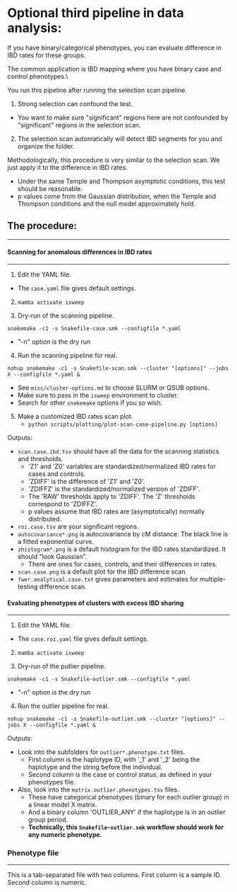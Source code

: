 # Optional third pipeline in data analysis:

If you have binary/categorical phenotypes, you can evaluate difference in IBD rates for these groups.

The common application is IBD mapping where you have binary case and control phenotypes.\

You run this pipeline after running the selection scan pipeline.
1. Strong selection can confound the test.
- You want to make sure "significant" regions here are not confounded by "significant" regions in the selection scan.
2. The selection scan automatically will detect IBD segments for you and organize the folder.

Methodologically, this procedure is very similar to the selection scan. We just apply it to the difference in IBD rates.
- Under the same Temple and Thompson asymptotic conditions, this test should be reasonable.
- p values come from the Gaussian distribution, when the Temple and Thompson conditions and the null model approximately hold.

## The procedure:
---

#### Scanning for anomalous differences in IBD rates
---

1. Edit the YAML file.
- The `case.yaml` file gives default settings.

2. ` mamba activate isweep `

3. Dry-run of the scanning pipeline.
```
snakemake -c1 -s Snakefile-case.smk --configfile *.yaml
```
- "-n" option is the dry run

4. Run the scanning pipeline for real.
```
nohup snakemake -c1 -s Snakefile-scan.smk --cluster "[options]" --jobs X --configfile *.yaml &
```
- See `misc/cluster-options.md` to choose SLURM or QSUB options.
- Make sure to pass in the `isweep` environment to cluster.
- Search for other `snakemake` options if you so wish.

5. Make a customized IBD rates scan plot.
    - `python scripts/plotting/plot-scan-case-pipeline.py [options]`

Outputs:
- `scan.case.ibd.tsv` should have all the data for the scanning statistics and thresholds.
  - 'Z1' and 'Z0' variables are standardized/normalized IBD rates for cases and controls.
  - 'ZDIFF' is the difference of 'Z1' and 'Z0'.
  - 'ZDIFFZ' is the standardized/normalized version of 'ZDIFF'.
  - The 'RAW' thresholds apply to 'ZDIFF'. The 'Z' thresholds correspond to 'ZDIFFZ'.
  - p values assume that IBD rates are (asymptotically) normally distributed.
- `roi.case.tsv` are your significant regions.
- `autocovariance*.png` is autocovariance by cM distance. The black line is a fitted exponential curve.
- `zhistogram*.png` is a default histogram for the IBD rates standardized. It should "look Gaussian".
    - There are ones for cases, controls, and their differences in rates.
- `scan.case.png` is a default plot for the IBD difference scan.
- `fwer.analytical.case.txt` gives parameters and estimates for multiple-testing difference scan.

#### Evaluating phenotypes of clusters with excess IBD sharing
---

1. Edit the YAML file.
- The `case.roi.yaml` file gives default settings.

2. ` mamba activate isweep `

3. Dry-run of the putlier pipeline.
```
snakemake -c1 -s Snakefile-outlier.smk --configfile *.yaml
```
- "-n" option is the dry run

4. Run the outlier pipeline for real.
```
nohup snakemake -c1 -s Snakefile-outlier.smk --cluster "[options]" --jobs X --configfile *.yaml &
```

Outputs:
- Look into the subfolders for `outlier*.phenotype.txt` files.
  - First column is the haplotype ID, with '_1' and '_2' being the haplotype and the string before the individual.
  - Second column is the case or control status, as defined in your phenotypes file.
- Also, look into the `matrix.outlier.phenotypes.tsv` files.
  - These have categorical phenotypes (binary for each outlier group) in a linear model X matrix.
  - And a binary column 'OUTLIER_ANY' if the haplotype is in an outlier group period.
  - **Technically, this `Snakefile-outlier.smk` workflow should work for any numeric phenotype.** 


### Phenotype file
---

This is a tab-separated file with two columns. First column is a sample ID. Second column is numeric.